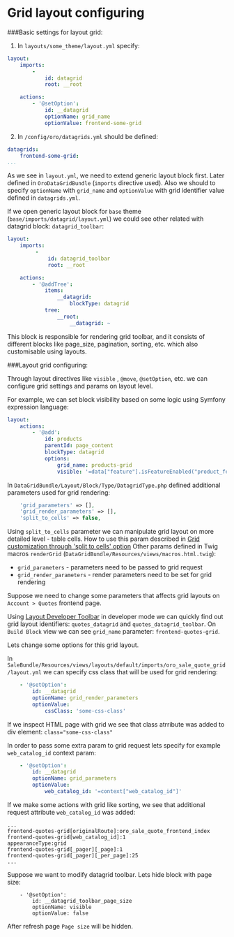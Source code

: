 Grid layout configuring
==============

###Basic settings for layout grid:

1. In `layouts/some_theme/layout.yml` specify:
```yaml
layout:
    imports:
        -
            id: datagrid
            root: __root

    actions:
        - '@setOption':
            id: __datagrid
            optionName: grid_name
            optionValue: frontend-some-grid
```

2. In `/config/oro/datagrids.yml` should be defined:

```yaml
datagrids:
    frontend-some-grid:
...
```

As we see in `layout.yml`, we need to extend generic layout block first. Later defined in `OroDataGridBundle` (`imports` directive used). Also we should to specify `optionName` with `grid_name` and `optionValue` with grid identifier value defined in `datagrids.yml`. 

If we open generic layout block for `base` theme (`base/imports/datagrid/layout.yml`) we could see other related with datagrid block: `datagrid_toolbar`:
```yaml
layout:
    imports:
         -
             id: datagrid_toolbar
             root: __root

    actions:
        - '@addTree':
            items:
                __datagrid:
                    blockType: datagrid
            tree:
                __root:
                    __datagrid: ~
```

This block is responsible for rendering grid toolbar, and it consists of different blocks like page_size, pagination, sorting, etc. which also customisable using layouts.

###Layout grid configuring:

Through layout directives like `visible` , `@move`, `@setOption`, etc. we can configure grid settings and params on layout level.

For example, we can set block visibility based on some logic using Symfony expression language:

```yaml
layout:
    actions:
        - '@add':
            id: products
            parentId: page_content
            blockType: datagrid
            options:
                grid_name: products-grid
                visible: '=data["feature"].isFeatureEnabled("product_feature")'
```

In `DataGridBundle/Layout/Block/Type/DatagridType.php` defined additional parameters used for grid rendering:

```php
    'grid_parameters' => [],
    'grid_render_parameters' => [],
    'split_to_cells' => false,
```
Using `split_to_cells` parameter we can manipulate grid layout on more detailed level - table cells. How to use this param described in [Grid customization through 'split to cells' option](./grid_customization.md)
Other params defined in Twig macros `renderGrid` (`DataGridBundle/Resources/views/macros.html.twig`):

- `grid_parameters` - parameters need to be passed to grid request
- `grid_render_parameters` - render parameters need to be set for grid rendering

Suppose we need to change some parameters that affects grid layouts on `Account > Quotes` frontend page.

Using [Layout Developer Toolbar](../../../../LayoutBundle/Resources/doc/debug_information.md) in developer mode we can quickly find out grid layout identifiers: `quotes_datagrid` and `quotes_datagrid_toolbar`. On `Build Block` view we can see `grid_name` parameter: `frontend-quotes-grid`.

Lets change some options for this grid layout.

In `SaleBundle/Resources/views/layouts/default/imports/oro_sale_quote_grid/layout.yml` we can specify css class
that will be used for grid rendering:

```yaml
    - '@setOption':
        id: __datagrid
        optionName: grid_render_parameters
        optionValue:
            cssClass: 'some-css-class'
```

If we inspect HTML page with grid we see that class atrribute was added to div element: `class="some-css-class"`

In order to pass some extra param to grid request lets specify for example `web_catalog_id` context param:

```yaml
    - '@setOption':
        id: __datagrid
        optionName: grid_parameters
        optionValue:
            web_catalog_id: '=context["web_catalog_id"]'
```

If we make some actions with grid like sorting, we see that additional request attribute `web_catalog_id` was added:

```
...
frontend-quotes-grid[originalRoute]:oro_sale_quote_frontend_index
frontend-quotes-grid[web_catalog_id]:1
appearanceType:grid
frontend-quotes-grid[_pager][_page]:1
frontend-quotes-grid[_pager][_per_page]:25
...
```

Suppose we want to modify datagrid toolbar. Lets hide block with page size:
```
    - '@setOption':
        id: __datagrid_toolbar_page_size
        optionName: visible
        optionValue: false
```
After refresh page `Page size` will be hidden.
